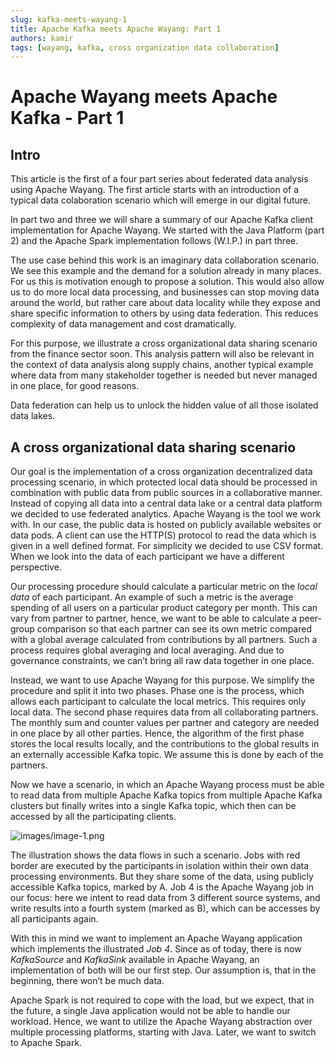 ```yaml
---
slug: kafka-meets-wayang-1
title: Apache Kafka meets Apache Wayang: Part 1
authors: kamir
tags: [wayang, kafka, cross organization data collaboration]
---
```


# Apache Wayang meets Apache Kafka - Part 1

## Intro

This article is the first of a four part series about federated data analysis using Apache Wayang.
The first article starts with an introduction of a typical data colaboration scenario which will emerge in our digital future.

In part two and three we will share a summary of our Apache Kafka client implementation for Apache Wayang.
We started with the Java Platform (part 2) and the Apache Spark implementation follows (W.I.P.) in part three.

The use case behind this work is an imaginary data collaboration scenario.
We see this example and the demand for a solution already in many places.
For us this is motivation enough to propose a solution.
This would also allow us to do more local data processing, and businesses can stop moving data around the world, but rather care about data locality while they expose and share specific information to others by using data federation.
This reduces complexity of data management and cost dramatically.

For this purpose, we illustrate a cross organizational data sharing scenario from the finance sector soon.
This analysis pattern will also be relevant in the context of data analysis along supply chains, another typical example where data from many stakeholder together is needed but never managed in one place, for good reasons.

Data federation can help us to unlock the hidden value of all those isolated data lakes.


## A cross organizational data sharing scenario
Our goal is the implementation of a cross organization decentralized data processing scenario, in which protected local data should be processed in combination with public data from public sources in a collaborative manner.
Instead of copying all data into a central data lake or a central data platform we decided to use federated analytics.
Apache Wayang is the tool we work with.
In our case, the public data is hosted on publicly available websites or data pods.
A client can use the HTTP(S) protocol to read the data which is given in a well defined format.
For simplicity we decided to use CSV format.
When we look into the data of each participant we have a different perspective.

Our processing procedure should calculate a particular metric on the _local data_ of each participant.
An example of such a metric is the average spending of all users on a particular product category per month.
This can vary from partner to partner, hence, we want to be able to calculate a peer-group comparison so that each partner can see its own metric compared with a global average calculated from contributions by all partners.
Such a process requires global averaging and local averaging.
And due to governance constraints, we can’t bring all raw data together in one place.

Instead, we want to use Apache Wayang for this purpose.
We simplify the procedure and split it into two phases.
Phase one is the process, which allows each participant to calculate the local metrics.
This requires only local data. The second phase requires data from all collaborating partners.
The monthly sum and counter values per partner and category are needed in one place by all other parties.
Hence, the algorithm of the first phase stores the local results locally, and the contributions to the global results in an externally accessible Kafka topic.
We assume this is done by each of the partners.

Now we have a scenario, in which an Apache Wayang process must be able to read data from multiple Apache Kafka topics from multiple Apache Kafka clusters but finally writes into a single Kafka topic, which then can be accessed by all the participating clients.

![images/image-1.png](images/image-1.png)

The illustration shows the data flows in such a scenario.
Jobs with red border are executed by the participants in isolation within their own data processing environments.
But they share some of the data, using publicly accessible Kafka topics, marked by A. Job 4 is the Apache Wayang job in our focus: here we intent to read data from 3 different source systems, and write results into a fourth system (marked as B), which can be accesses by all participants again.

With this in mind we want to implement an Apache Wayang application which implements the illustrated *Job 4*.
Since as of today, there is now _KafkaSource_ and _KafkaSink_ available in Apache Wayang, an implementation of both will be our first step.
Our assumption is, that in the beginning, there won’t be much data.

Apache Spark is not required to cope with the load, but we expect, that in the future, a single Java application would not be able to handle our workload.
Hence, we want to utilize the Apache Wayang abstraction over multiple processing platforms, starting with Java.
Later, we want to switch to Apache Spark.

